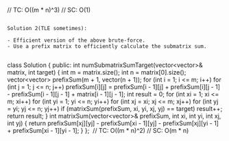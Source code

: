 // TC: O((m * n)^3)
// SC: O(1)
```
​
Solution 2(TLE sometimes):
​
- Efficient version of the above brute-force.
- Use a prefix matrix to efficiently calculate the submatrix sum.
​
```
class Solution {
public:
int numSubmatrixSumTarget(vector<vector<int>>& matrix, int target) {
int m = matrix.size();
int n = matrix[0].size();
vector<vector<int>> prefixSum(m + 1, vector<int>(n + 1));
for (int i = 1; i <= m; i++)
for (int j = 1; j <= n; j++)
prefixSum[i][j] = prefixSum[i - 1][j] + prefixSum[i][j - 1] - prefixSum[i - 1][j - 1] + matrix[i - 1][j - 1];
int result = 0;
for (int xi = 1; xi <= m; xi++)
for (int yi = 1; yi <= n; yi++)
for (int xj = xi; xj <= m; xj++)
for (int yj = yi; yj <= n; yj++)
if (matrixSum(prefixSum, xi, yi, xj, yj) == target)
result++;
return result;
}
int matrixSum(vector<vector<int>>& prefixSum, int xi, int yi, int xj, int yj) {
return prefixSum[xj][yj] - prefixSum[xi - 1][yj] - prefixSum[xj][yi - 1] + prefixSum[xi - 1][yi - 1];
}
};
​
// TC: O((m * n)^2)
// SC: O(m * n)
```
